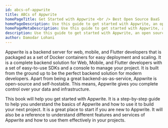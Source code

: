 ```yaml
---
id: abcs-of-appwrite
title: ABCs of Appwrite
homePageTitle: Get Started with Appwrite <br /> Best Open Source BaaS
homePageDescription: Use this guide to get started with Appwrite, an open source backend server for web, mobile and Flutter developers. It provides a well designed set of REST and realtime APIs that you can customize to your applications needs. With services like authentication and user management, databases, storage, cloud functions and more, you can build any kind of applications that you can imagine.
homePageMetaDescription: Use this guide to get started with Appwrite, an open source backend server for web, mobile and Flutter developers. It provides a well designed set of REST and realtime APIs that you can customize to your applications needs. With services like authentication and user management, databases, storage, cloud functions and more, you can build any kind of applications that you can imagine.
description: Use this guide to get started with Appwrite, an open source backend server for web, mobile and Flutter developers. It provides a well designed set of REST and realtime APIs that you can customize to your applications needs. With services like authentication and user management, databases, storage, cloud functions and more, you can build any kind of applications that you can imagine.
author: Damodar Lohani
---
```


Appwrite is a backend server for web, mobile, and Flutter developers that is packaged as a set of Docker containers for easy deployment and scaling. It is a complete backend solution for Web, Mobile, and Flutter developers with a set of easy-to-use SDKs and a console to manage your project. It is built from the ground up to be the perfect backend solution for modern developers. Apart from being a great backend-as-as-service, Appwrite is open-source and self-hostable. This means, Appwrite gives you complete control over your data and infrastructure.

This book will help you get started with Appwrite. It is a step-by-step guide to help you understand the basics of Appwrite and how to use it to build your next project. It is a great place to start if you are new to Appwrite. It will also be a reference to understand different features and services of Appwrite and how to use them effectively in your projects.
